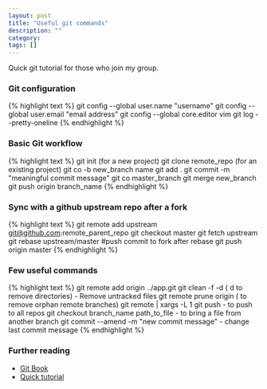 ```yaml
---
layout: post
title: "Useful git commands"
description: ""
category:
tags: []
---
```

Quick git tutorial for those who join my group.

### Git configuration
{% highlight text %}
git config --global user.name "username"
git config --global user.email "email address"
git config --global core.editor vim
git log --pretty-oneline
{% endhighlight %}

### Basic Git workflow

{% highlight text %}
git init (for a new project)
git clone remote_repo (for an existing project)
git co -b new_branch name
git add .
git commit -m "meaningful commit message"
git co master_branch
git merge new_branch
git push origin branch_name
{% endhighlight %}


### Sync with a github upstream repo after a fork

{% highlight text %}
git remote add upstream git@github.com:remote_parent_repo
git checkout master
git fetch upstream
git rebase upstream/master
#push commit to fork after rebase
git push origin master
{% endhighlight %}

### Few useful commands

{% highlight text %}
git remote add origin ../app.git
git clean -f -d ( d to remove directories) - Remove untracked files
git remote prune origin ( to remove orphan remote branches)
git remote | xargs -L 1 git push - to push to all repos
git checkout branch_name path_to_file - to bring a file from another branch
git commit --amend -m "new commit message" - change last commit message
{% endhighlight %}

### Further reading
* [Git Book](https://git-scm.com/book/en/v2)
* [Quick tutorial](http://rogerdudler.github.io/git-guide/)
